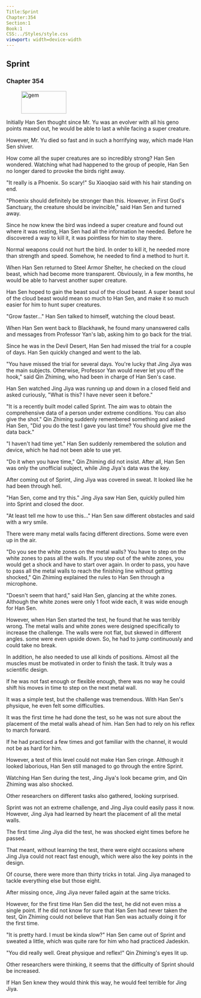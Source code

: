```yaml
---
Title:Sprint 
Chapter:354 
Section:1 
Book:1 
CSS:../Styles/style.css 
viewport: width=device-width
---
```

  
## Sprint
### Chapter 354
  
<figure>
	<img src="../Images/gem.gif" alt="gem" id="gem" width="120" height="60" />
</figure>
  

  
Initially Han Sen thought since Mr. Yu was an evolver with all his geno points maxed out, he would be able to last a while facing a super creature.

However, Mr. Yu died so fast and in such a horrifying way, which made Han Sen shiver.

How come all the super creatures are so incredibly strong? Han Sen wondered. Watching what had happened to the group of people, Han Sen no longer dared to provoke the birds right away.

"It really is a Phoenix. So scary!" Su Xiaoqiao said with his hair standing on end.

"Phoenix should definitely be stronger than this. However, in First God's Sanctuary, the creature should be invincible," said Han Sen and turned away.

Since he now knew the bird was indeed a super creature and found out where it was resting, Han Sen had all the information he needed. Before he discovered a way to kill it, it was pointless for him to stay there.

Normal weapons could not hurt the bird. In order to kill it, he needed more than strength and speed. Somehow, he needed to find a method to hurt it.

When Han Sen returned to Steel Armor Shelter, he checked on the cloud beast, which had become more transparent. Obviously, in a few months, he would be able to harvest another super creature.

Han Sen hoped to gain the beast soul of the cloud beast. A super beast soul of the cloud beast would mean so much to Han Sen, and make it so much easier for him to hunt super creatures.

"Grow faster…" Han Sen talked to himself, watching the cloud beast.

When Han Sen went back to Blackhawk, he found many unanswered calls and messages from Professor Yan's lab, asking him to go back for the trial.

Since he was in the Devil Desert, Han Sen had missed the trial for a couple of days. Han Sen quickly changed and went to the lab.

"You have missed the trial for several days. You're lucky that Jing Jiya was the main subjects. Otherwise, Professor Yan would never let you off the hook," said Qin Zhiming, who had been in charge of Han Sen's case.

Han Sen watched Jing Jiya was running up and down in a closed field and asked curiously, "What is this? I have never seen it before."

"It is a recently built model called Sprint. The aim was to obtain the comprehensive data of a person under extreme conditions. You can also give the shot." Qin Zhiming suddenly remembered something and asked Han Sen, "Did you do the test I gave you last time? You should give me the data back."

"I haven't had time yet." Han Sen suddenly remembered the solution and device, which he had not been able to use yet.

"Do it when you have time," Qin Zhiming did not insist. After all, Han Sen was only the unofficial subject, while Jing Jiya's data was the key.

After coming out of Sprint, Jing Jiya was covered in sweat. It looked like he had been through hell.

"Han Sen, come and try this." Jing Jiya saw Han Sen, quickly pulled him into Sprint and closed the door.

"At least tell me how to use this…" Han Sen saw different obstacles and said with a wry smile.

There were many metal walls facing different directions. Some were even up in the air.

"Do you see the white zones on the metal walls? You have to step on the white zones to pass all the walls. If you step out of the white zones, you would get a shock and have to start over again. In order to pass, you have to pass all the metal walls to reach the finishing line without getting shocked," Qin Zhiming explained the rules to Han Sen through a microphone.

"Doesn't seem that hard," said Han Sen, glancing at the white zones. Although the white zones were only 1 foot wide each, it was wide enough for Han Sen.

However, when Han Sen started the test, he found that he was terribly wrong. The metal walls and white zones were designed specifically to increase the challenge. The walls were not flat, but skewed in different angles. some were even upside down. So, he had to jump continuously and could take no break.

In addition, he also needed to use all kinds of positions. Almost all the muscles must be motivated in order to finish the task. It truly was a scientific design.

If he was not fast enough or flexible enough, there was no way he could shift his moves in time to step on the next metal wall.

It was a simple test, but the challenge was tremendous. With Han Sen's physique, he even felt some difficulties.

It was the first time he had done the test, so he was not sure about the placement of the metal walls ahead of him. Han Sen had to rely on his reflex to march forward.

If he had practiced a few times and got familiar with the channel, it would not be as hard for him.

However, a test of this level could not make Han Sen cringe. Although it looked laborious, Han Sen still managed to go through the entire Sprint.

Watching Han Sen during the test, Jing Jiya's look became grim, and Qin Zhiming was also shocked.

Other researchers on different tasks also gathered, looking surprised.

Sprint was not an extreme challenge, and Jing Jiya could easily pass it now. However, Jing Jiya had learned by heart the placement of all the metal walls.

The first time Jing Jiya did the test, he was shocked eight times before he passed.

That meant, without learning the test, there were eight occasions where Jing Jiya could not react fast enough, which were also the key points in the design.

Of course, there were more than thirty tricks in total. Jing Jiya managed to tackle everything else but those eight.

After missing once, Jing Jiya never failed again at the same tricks.

However, for the first time Han Sen did the test, he did not even miss a single point. If he did not know for sure that Han Sen had never taken the test, Qin Zhiming could not believe that Han Sen was actually doing it for the first time.

"It is pretty hard. I must be kinda slow?" Han Sen came out of Sprint and sweated a little, which was quite rare for him who had practiced Jadeskin.

"You did really well. Great physique and reflex!" Qin Zhiming's eyes lit up.

Other researchers were thinking, it seems that the difficulty of Sprint should be increased.

If Han Sen knew they would think this way, he would feel terrible for Jing Jiya.
